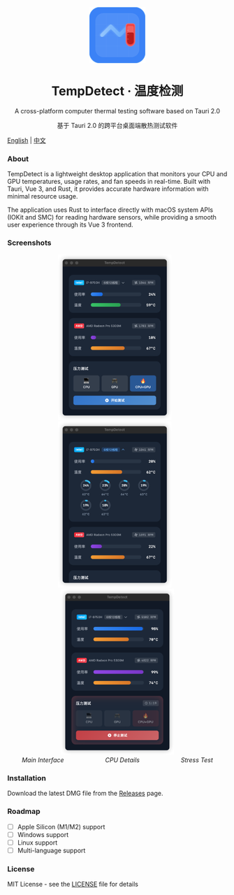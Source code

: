 <div align="center">
  <img src="images/icon.png" alt="TempDetect Logo" width="128" height="128">
  <h1>TempDetect · 温度检测</h1>
</div>

<div align="center">
  <p>A cross-platform computer thermal testing software based on Tauri 2.0</p>
  <p>基于 Tauri 2.0 的跨平台桌面端散热测试软件</p>
</div>

[English](https://github.com/c-zeong/TempDetect) | [中文](https://github.com/c-zeong/TempDetect/blob/main/README.zh-CN.md)


### About
TempDetect is a lightweight desktop application that monitors your CPU and GPU temperatures, usage rates, and fan speeds in real-time. Built with Tauri, Vue 3, and Rust, it provides accurate hardware information with minimal resource usage.

The application uses Rust to interface directly with macOS system APIs (IOKit and SMC) for reading hardware sensors, while providing a smooth user experience through its Vue 3 frontend.

### Screenshots
<div align="center">
<img src="images/iShot_1.png" width="260">&nbsp;&nbsp;&nbsp;<img src="images/iShot_2.png" width="260">&nbsp;&nbsp;&nbsp;<img src="images/iShot_3.png" width="260">
</div>
<div align="center">
<em>Main Interface</em>&nbsp;&nbsp;&nbsp;&nbsp;&nbsp;&nbsp;&nbsp;&nbsp;&nbsp;&nbsp;&nbsp;&nbsp;&nbsp;&nbsp;&nbsp;&nbsp;&nbsp;&nbsp;&nbsp;&nbsp;&nbsp;&nbsp;&nbsp;&nbsp;<em>CPU Details</em>&nbsp;&nbsp;&nbsp;&nbsp;&nbsp;&nbsp;&nbsp;&nbsp;&nbsp;&nbsp;&nbsp;&nbsp;&nbsp;&nbsp;&nbsp;&nbsp;&nbsp;&nbsp;&nbsp;&nbsp;&nbsp;&nbsp;&nbsp;&nbsp;<em>Stress Test</em>
</div>

### Installation
Download the latest DMG file from the [Releases](https://github.com/c-zeong/tempdetect/releases) page.

### Roadmap
- [ ] Apple Silicon (M1/M2) support
- [ ] Windows support
- [ ] Linux support
- [ ] Multi-language support

### License
MIT License - see the [LICENSE](LICENSE) file for details


